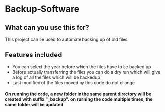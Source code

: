 # Backup-Software

## What can you use this for?
This project can be used to automate backing up of old files.
## Features included
- You can select the year before which the files have to be backed up
- Before actually transferring the files you can do a dry run which will give a log of all the files which will be backedup
- Last modified of the files moved by this code do not change

#### On running the code, a new folder in the same parent directory will be created with suffix "_backup". on running the code multiple times, the same folder will be updated


